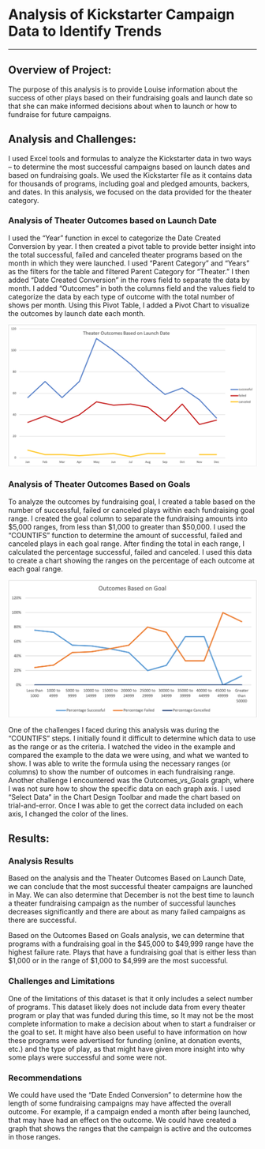 # **Analysis of Kickstarter Campaign Data to Identify Trends**
---
## **Overview of Project:**

The purpose of this analysis is to provide Louise information about the success of other plays based on their fundraising goals and launch date so that she can make informed decisions about when to launch or how to fundraise for future campaigns. 

## **Analysis and Challenges:**

I used Excel tools and formulas to analyze the Kickstarter data in two ways – to determine the most successful campaigns based on launch dates and based on fundraising goals. We used the Kickstarter file as it contains data for thousands of programs, including goal and pledged amounts, backers, and dates. In this analysis, we focused on the data provided for the theater category. 

### Analysis of Theater Outcomes based on Launch Date
I used the “Year” function in excel to categorize the Date Created Conversion by year. I then created a pivot table to provide better insight into the total successful, failed and canceled theater programs based on the month in which they were launched. I used “Parent Category” and “Years” as the filters for the table and filtered Parent Category for “Theater.” I then added “Date Created Conversion” in the rows field to separate the data by month. I added “Outcomes” in both the columns field and the values field to categorize the data by each type of outcome with the total number of shows per month. Using this Pivot Table, I added a Pivot Chart to visualize the outcomes by launch date each month. 

![Theater_Outcomes_vs_Launch](Resources/Theater_Outcomes_vs_Launch.png)

### Analysis of Theater Outcomes Based on Goals
To analyze the outcomes by fundraising goal, I created a table based on the number of successful, failed or canceled plays within each fundraising goal range. I created the goal column to separate the fundraising amounts into $5,000 ranges, from less than $1,000 to greater than $50,000. I used the “COUNTIFS” function to determine the amount of successful, failed and canceled plays in each goal range. After finding the total in each range, I calculated the percentage successful, failed and canceled. I used this data to create a chart showing the ranges on the percentage of each outcome at each goal range. 

![Outcomes_vs_Goals](Resources/Outcomes_vs_Goals.png)

One of the challenges I faced during this analysis was during the “COUNTIFS” steps. I initially found it difficult to determine which data to use as the range or as the criteria. I watched the video in the example and compared the example to the data we were using, and what we wanted to show. I was able to write the formula using the necessary ranges (or columns) to show the number of outcomes in each fundraising range. Another challenge I encountered was the Outcomes_vs_Goals graph, where I was not sure how to show the specific data on each graph axis. I used “Select Data” in the Chart Design Toolbar and made the chart based on trial-and-error. Once I was able to get the correct data included on each axis, I changed the color of the lines.

## **Results:**

### Analysis Results
Based on the analysis and the Theater Outcomes Based on Launch Date, we can conclude that the most successful theater campaigns are launched in May. We can also determine that December is not the best time to launch a theater fundraising campaign as the number of successful launches decreases significantly and there are about as many failed campaigns as there are successful.

Based on the Outcomes Based on Goals analysis, we can determine that programs with a fundraising goal in the $45,000 to $49,999 range have the highest failure rate. Plays that have a fundraising goal that is either less than $1,000 or in the range of $1,000 to $4,999 are the most successful.

### Challenges and Limitations
One of the limitations of this dataset is that it only includes a select number of programs. This dataset likely does not include data from every theater program or play that was funded during this time, so It may not be the most complete information to make a decision about when to start a fundraiser or the goal to set. It might have also been useful to have information on how these programs were advertised for funding (online, at donation events, etc.) and the type of play, as that might have given more insight into why some plays were successful and some were not.

### Recommendations
We could have used the “Date Ended Conversion” to determine how the length of some fundraising campaigns may have affected the overall outcome. For example, if a campaign ended a month after being launched, that may have had an effect on the outcome. We could have created a graph that shows the ranges that the campaign is active and the outcomes in those ranges.


